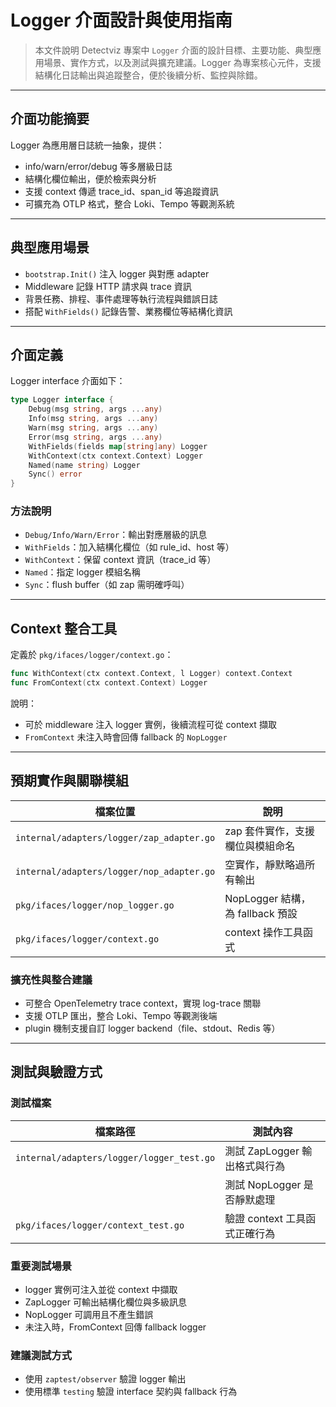 # Logger 介面設計與使用指南

> 本文件說明 Detectviz 專案中 `Logger` 介面的設計目標、主要功能、典型應用場景、實作方式，以及測試與擴充建議。Logger 為專案核心元件，支援結構化日誌輸出與追蹤整合，便於後續分析、監控與除錯。

---

## 介面功能摘要

Logger 為應用層日誌統一抽象，提供：

- info/warn/error/debug 等多層級日誌
- 結構化欄位輸出，便於檢索與分析
- 支援 context 傳遞 trace_id、span_id 等追蹤資訊
- 可擴充為 OTLP 格式，整合 Loki、Tempo 等觀測系統

---

## 典型應用場景

- `bootstrap.Init()` 注入 logger 與對應 adapter
- Middleware 記錄 HTTP 請求與 trace 資訊
- 背景任務、排程、事件處理等執行流程與錯誤日誌
- 搭配 `WithFields()` 記錄告警、業務欄位等結構化資訊

---

## 介面定義

Logger interface 介面如下：

```go
type Logger interface {
    Debug(msg string, args ...any)
    Info(msg string, args ...any)
    Warn(msg string, args ...any)
    Error(msg string, args ...any)
    WithFields(fields map[string]any) Logger
    WithContext(ctx context.Context) Logger
    Named(name string) Logger
    Sync() error
}
```

### 方法說明

- `Debug/Info/Warn/Error`：輸出對應層級的訊息
- `WithFields`：加入結構化欄位（如 rule_id、host 等）
- `WithContext`：保留 context 資訊（trace_id 等）
- `Named`：指定 logger 模組名稱
- `Sync`：flush buffer（如 zap 需明確呼叫）

---

## Context 整合工具

定義於 `pkg/ifaces/logger/context.go`：

```go
func WithContext(ctx context.Context, l Logger) context.Context
func FromContext(ctx context.Context) Logger
```

說明：

- 可於 middleware 注入 logger 實例，後續流程可從 context 擷取
- `FromContext` 未注入時會回傳 fallback 的 `NopLogger`

---

## 預期實作與關聯模組

| 檔案位置                                       | 說明                             |
|------------------------------------------------|----------------------------------|
| `internal/adapters/logger/zap_adapter.go`      | zap 套件實作，支援欄位與模組命名 |
| `internal/adapters/logger/nop_adapter.go`      | 空實作，靜默略過所有輸出         |
| `pkg/ifaces/logger/nop_logger.go`              | NopLogger 結構，為 fallback 預設 |
| `pkg/ifaces/logger/context.go`                 | context 操作工具函式             |

### 擴充性與整合建議

- 可整合 OpenTelemetry trace context，實現 log-trace 關聯
- 支援 OTLP 匯出，整合 Loki、Tempo 等觀測後端
- plugin 機制支援自訂 logger backend（file、stdout、Redis 等）

---

## 測試與驗證方式

### 測試檔案

| 檔案路徑                                      | 測試內容                             |
|-----------------------------------------------|--------------------------------------|
| `internal/adapters/logger/logger_test.go`     | 測試 ZapLogger 輸出格式與行為        |
|                                               | 測試 NopLogger 是否靜默處理           |
| `pkg/ifaces/logger/context_test.go`           | 驗證 context 工具函式正確行為         |

### 重要測試場景

- logger 實例可注入並從 context 中擷取
- ZapLogger 可輸出結構化欄位與多級訊息
- NopLogger 可調用且不產生錯誤
- 未注入時，FromContext 回傳 fallback logger

### 建議測試方式

- 使用 `zaptest/observer` 驗證 logger 輸出
- 使用標準 `testing` 驗證 interface 契約與 fallback 行為